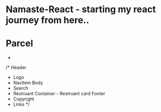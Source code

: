 # Namaste-React - starting my react journey from here..

# Parcel

-

/\*
Header

- Logo
- NavItem
  Body
- Search
- Restruant Container - Restruant card
  Footer
- Copyright
- Links
  \*/
